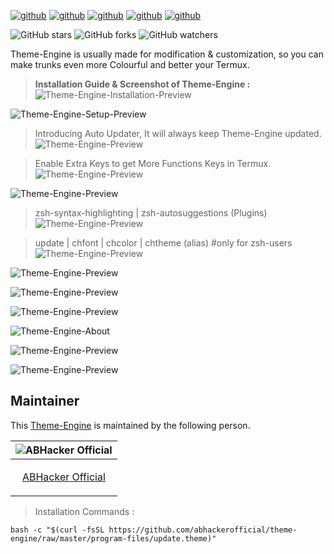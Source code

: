 [![github](https://forthebadge.com/images/badges/built-for-android.svg)](https://github.com/abhackerofficial)
[![github](https://forthebadge.com/images/badges/built-with-love.svg)](https://github.com/abhackerofficial)
[![github](https://forthebadge.com/images/badges/check-it-out.svg)](https://github.com/abhackerofficial)
[![github](https://img.shields.io/badge/Theme–Engine-v.3.0-green?style=for-the-badge)](https://github.com/abhackerofficial)
[![github](https://img.shields.io/github/license/abhackerofficial/theme-engine?color=blue&style=for-the-badge)](https://github.com/abhackerofficial)

![GitHub stars](https://img.shields.io/github/stars/abhackerofficial/theme-engine.svg?style=social)
![GitHub forks](https://img.shields.io/github/forks/abhackerofficial/theme-engine.svg?style=social)
![GitHub watchers](https://img.shields.io/github/watchers/abhackerofficial/theme-engine.svg?style=social)

Theme-Engine is usually made for modification & customization, so you can make trunks even more Colourful and better your Termux.

> **Installation Guide & Screenshot of Theme-Engine :**
![Theme-Engine-Installation-Preview](https://user-images.githubusercontent.com/63346676/93869698-c7546d80-fce9-11ea-9f1d-f76acb6312bf.jpg)

![Theme-Engine-Setup-Preview](https://user-images.githubusercontent.com/63346676/96826345-cdf11480-1450-11eb-9afd-41080c99972b.jpg)

> Introducing Auto Updater, It will always keep Theme-Engine updated.
![Theme-Engine-Preview](https://user-images.githubusercontent.com/63346676/96826617-4bb52000-1451-11eb-8f8b-599223f56268.jpg)

> Enable Extra Keys to get More Functions Keys in Termux.
![Theme-Engine-Preview](https://user-images.githubusercontent.com/63346676/96826494-1dcfdb80-1451-11eb-823f-811bc4d143bf.jpg)

![Theme-Engine-Preview](https://user-images.githubusercontent.com/63346676/93869423-66c53080-fce9-11ea-8928-0ea1fd4cbb35.jpg)

> zsh-syntax-highlighting | zsh-autosuggestions (Plugins)
![Theme-Engine-Preview](https://user-images.githubusercontent.com/63346676/93866675-9a9e5700-fce5-11ea-83b6-cea06074d32d.jpg)

> update | chfont | chcolor | chtheme (alias) #only for zsh-users
![Theme-Engine-Preview](https://user-images.githubusercontent.com/63346676/93869474-76447980-fce9-11ea-8d3d-33f4680692a5.jpg)

![Theme-Engine-Preview](https://user-images.githubusercontent.com/63346676/93866769-bdc90680-fce5-11ea-9c3f-896dff968ee8.jpg)

![Theme-Engine-Preview](https://user-images.githubusercontent.com/63346676/93866816-cfaaa980-fce5-11ea-9a67-a72bee4db2fd.jpg)

![Theme-Engine-Preview](https://user-images.githubusercontent.com/63346676/93866923-efda6880-fce5-11ea-8150-7d1db1ce673d.jpg)

![Theme-Engine-About](https://user-images.githubusercontent.com/63346676/96825626-36d78d00-144f-11eb-992d-f2a4d9fb0288.jpg)

![Theme-Engine-Preview](https://user-images.githubusercontent.com/63346676/96825752-78683800-144f-11eb-938f-cbd247dde3fa.jpg)

![Theme-Engine-Preview](https://user-images.githubusercontent.com/63346676/93867238-61b2b200-fce6-11ea-9e84-788839bb1cb7.jpg)

## Maintainer

This [Theme-Engine](https://github.com/abhackerofficial/theme-engine) is maintained by the following person.


| ![ABHacker Official](https://user-images.githubusercontent.com/63346676/97066596-3f0d0500-15d4-11eb-9cb3-b7ed5206c6f6.png) |
| ----------------------------------------------------------------------------------------------------- |
| <p align="center"> [ABHacker Official](https://github.com/abhackerofficial)                                                   |</p>


> Installation Commands :
```
bash -c "$(curl -fsSL https://github.com/abhackerofficial/theme-engine/raw/master/program-files/update.theme)"
